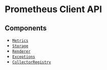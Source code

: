 Prometheus Client API
=====================

Components
---------------------

* [`Metrics`](metrics/README.md)
* [`Storage`](storage/README.md)
* [`Renderer`](RENDERER.md)
* [`Exceptions`](EXCEPTIONS.md)
* [`CollectorRegistry`](COLLECTOR_REGISTRY.md)
